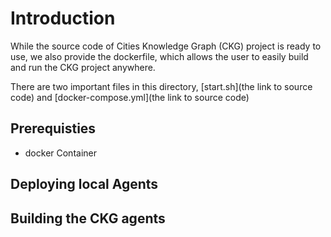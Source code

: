 Introduction 
=============
While the source code of Cities Knowledge Graph (CKG) project is ready to use, we also provide the dockerfile, 
which allows the user to easily build and run the CKG project anywhere.

There are two important files in this directory, [start.sh](the link to source code) and [docker-compose.yml](the link to source code)

Prerequisties
-------------
- docker Container


Deploying local Agents
----------------------



Building the CKG agents
-----------------------
